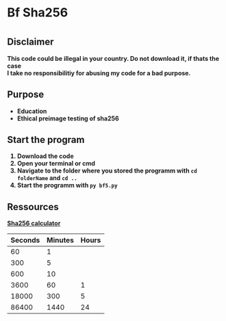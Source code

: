 <h1>Bf Sha256<h1>

<h2>Disclaimer</h2>
<b>This code could be illegal in your country.<b> Do not download it, if thats the case<br>
I take no responsibilitiy for abusing my code for a bad purpose.

<h2>Purpose</h2>

* Education
* Ethical preimage testing of sha256

<h2>Start the program</h2>

1. Download the code
2. Open your terminal or cmd
3. Navigate to the folder where you stored the programm with `cd folderName` and `cd ..`
4. Start the programm with `py bf5.py`

<h2>Ressources</h2>

<a href="https://learnmeabitcoin.com/tools/sha256/?string=%23BTC&multiple=1" taget="_blank">Sha256 calculator</a>

| Seconds | Minutes | Hours |
|---------|---------|------|
| 60 | 1 | |
| 300 | 5 | |
| 600 | 10 | |
| 3600 | 60 | 1 |
| 18000 | 300 | 5 |
| 86400 | 1440 | 24 |